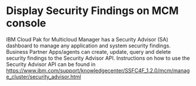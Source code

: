 # Display Security Findings on MCM console
IBM Cloud Pak for Multicloud Manager has a Security Advisor (SA) dashboard to manage any application and system security findings.  Business Partner Apps/agents can create, update, query and delete security findings to the Security Advisor API.
Instructions on how to use the Security Advisor API can be found in https://www.ibm.com/support/knowledgecenter/SSFC4F_1.2.0/mcm/manage_cluster/security_advisor.html


